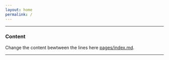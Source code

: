 ```yaml
---
layout: home
permalink: /
---
```


<hr>

### Content

Change the content bewtween the lines here [pages/index.md](https://github.com/NREL/wp3-docs/blob/master/docs/pages/index.md).

<hr>

